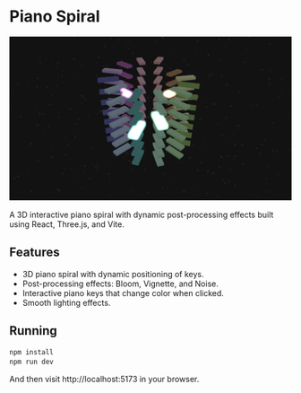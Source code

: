 # Piano Spiral

![Preview](image.png)

A 3D interactive piano spiral with dynamic post-processing effects built using React, Three.js, and Vite.

## Features

- 3D piano spiral with dynamic positioning of keys.
- Post-processing effects: Bloom, Vignette, and Noise.
- Interactive piano keys that change color when clicked.
- Smooth lighting effects.

## Running
```bash
npm install
npm run dev
```

And then visit http://localhost:5173 in your browser.